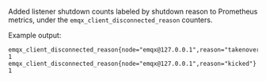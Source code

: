 Added listener shutdown counts labeled by shutdown reason to Prometheus metrics, under the `emqx_client_disconnected_reason` counters.

Example output:

```
emqx_client_disconnected_reason{node="emqx@127.0.0.1",reason="takenover"} 1
emqx_client_disconnected_reason{node="emqx@127.0.0.1",reason="kicked"} 1
```
